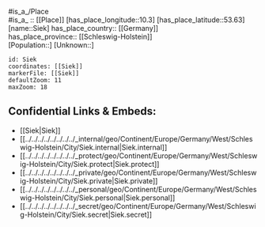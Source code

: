 ﻿---
location: [53.63,10.3] 
mapzoom: [7,12] 
mapmarker: city 
type: City
tags:
- geo/City


SpocWebEntityId: 34251
isDeleted: false
confidential: public

---
#is_a_/Place  
#is_a_ :: [[Place]] 
[has_place_longitude::10.3] 
[has_place_latitude::53.63] 
[name::Siek] 
has_place_country:: [[Germany]]  
has_place_province:: [[Schleswig-Holstein]]  
[Population::] 
[Unknown::] 


```leaflet
id: Siek
coordinates: [[Siek]] 
markerFile: [[Siek]] 
defaultZoom: 11 
maxZoom: 18
```


## Confidential Links & Embeds: 
- [[Siek|Siek]]  
- [[../../../../../../../../_internal/geo/Continent/Europe/Germany/West/Schleswig-Holstein/City/Siek.internal|Siek.internal]] 
- [[../../../../../../../../_protect/geo/Continent/Europe/Germany/West/Schleswig-Holstein/City/Siek.protect|Siek.protect]] 
- [[../../../../../../../../_private/geo/Continent/Europe/Germany/West/Schleswig-Holstein/City/Siek.private|Siek.private]] 
- [[../../../../../../../../_personal/geo/Continent/Europe/Germany/West/Schleswig-Holstein/City/Siek.personal|Siek.personal]] 
- [[../../../../../../../../_secret/geo/Continent/Europe/Germany/West/Schleswig-Holstein/City/Siek.secret|Siek.secret]] 
